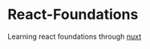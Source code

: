 # React-Foundations

Learning react foundations through [nuxt](https://nextjs.org/learn/react-foundations) 